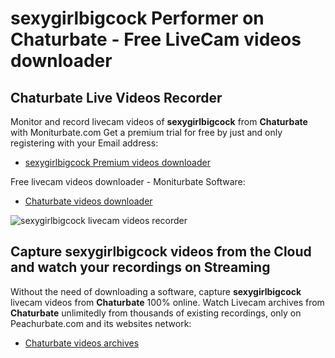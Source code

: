 # sexygirlbigcock Performer on Chaturbate - Free LiveCam videos downloader

## Chaturbate Live Videos Recorder

Monitor and record livecam videos of **sexygirlbigcock** from **Chaturbate** with Moniturbate.com
Get a premium trial for free by just and only registering with your Email address:
* [sexygirlbigcock Premium videos downloader](https://moniturbate.com/request-demo-licence-key.html)

Free livecam videos downloader - Moniturbate Software:
* [Chaturbate videos downloader](https://moniturbate.com/moniturbate-download-software.html)

![sexygirlbigcock livecam videos recorder](https://peachurnet.com/templates/moniturbate-software.png)


## Capture sexygirlbigcock videos from the Cloud and watch your recordings on Streaming

Without the need of downloading a software, capture **sexygirlbigcock** livecam videos from **Chaturbate** 100% online.
Watch Livecam archives from **Chaturbate** unlimitedly from thousands of existing recordings, only on Peachurbate.com and its websites network:
* [Chaturbate videos archives](https://peachurnet.com/)